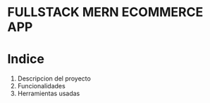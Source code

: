 # FULLSTACK MERN ECOMMERCE APP

# Indice

1. Descripcion del proyecto
2. Funcionalidades
3. Herramientas usadas
